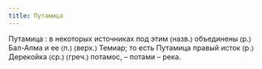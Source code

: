 ```yaml
---
title: Путамица
---
```


Путамица
: в некоторых источниках под этим ⦅назв.⦆ объединены ⦅р.⦆ Бал-Алма и ее ⦅п.⦆ ⦅верх.⦆ Темиар; то есть Путамица правый исток ⦅р.⦆ Дерекойка ⦅ср.⦆ ⦅греч.⦆ потамос, – потами – река.
